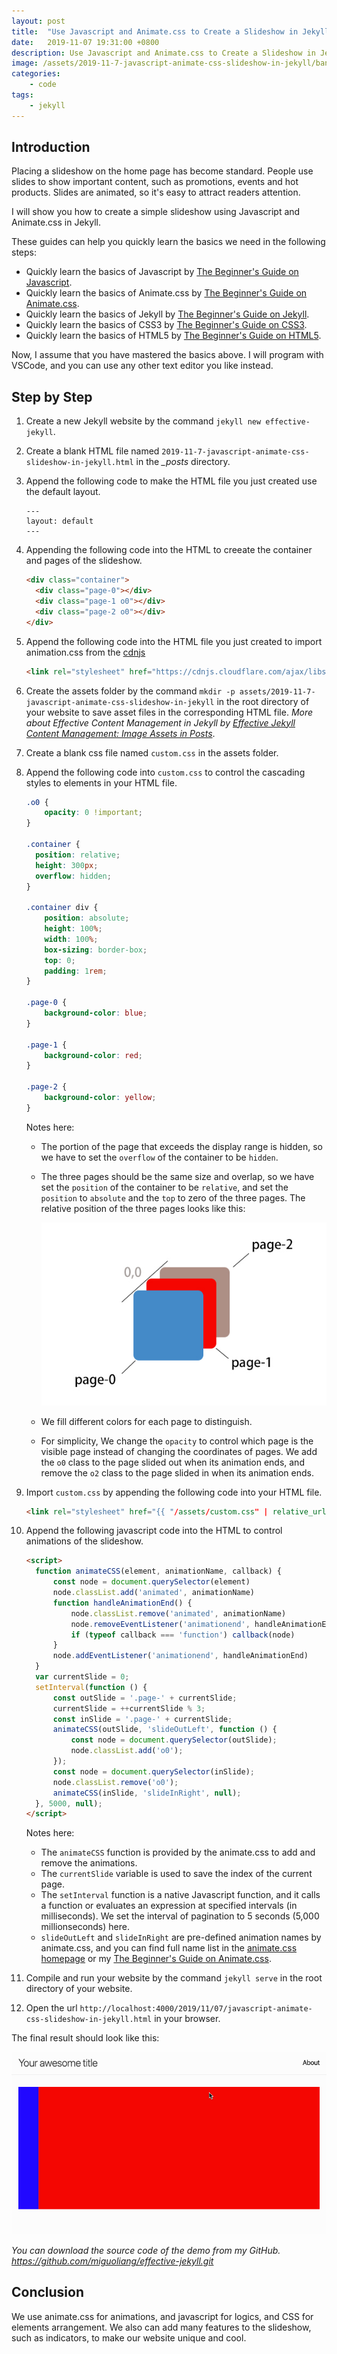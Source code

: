 ```yaml
---
layout: post
title:  "Use Javascript and Animate.css to Create a Slideshow in Jekyll"
date:   2019-11-07 19:31:00 +0800
description: Use Javascript and Animate.css to Create a Slideshow in Jekyll
image: /assets/2019-11-7-javascript-animate-css-slideshow-in-jekyll/banner.jpg
categories:
    - code
tags:
    - jekyll
---
```


## Introduction

Placing a slideshow on the home page has become standard. People use slides to show important content, such as promotions, events and hot products. Slides are animated, so it's easy to attract readers attention.

I will show you how to create a simple slideshow using Javascript and Animate.css in Jekyll.

These guides can help you quickly learn the basics we need in the following steps:

* Quickly learn the basics of Javascript by [The Beginner's Guide on Javascript](/javascript-beginner-guide.html).
* Quickly learn the basics of Animate.css by [The Beginner's Guide on Animate.css](/animate-css-beginner-guide.html).
* Quickly learn the basics of Jekyll by [The Beginner's Guide on Jekyll](/jekyll-beginner-guide.html).
* Quickly learn the basics of CSS3 by [The Beginner's Guide on CSS3](/css-beginner-guide.html).
* Quickly learn the basics of HTML5 by [The Beginner's Guide on HTML5](/html-beginner-guide.html).

Now, I assume that you have mastered the basics above. I will program with VSCode, and you can use any other text editor you like instead.

## Step by Step

1. Create a new Jekyll website by the command `jekyll new effective-jekyll`.
2. Create a blank HTML file named `2019-11-7-javascript-animate-css-slideshow-in-jekyll.html` in the *_posts* directory.
3. Append the following code to make the HTML file you just created use the default layout.

    ```text
    ---
    layout: default
    ---
    ```

4. Appending the following code into the HTML to creeate the container and pages of the slideshow.

    ```html
    <div class="container">
      <div class="page-0"></div>
      <div class="page-1 o0"></div>
      <div class="page-2 o0"></div>
    </div>
    ```

5. Append the following code into the HTML file you just created to import animation.css from the [cdnjs](https://cdnjs.com/libraries/animate.css)

    ```html
    <link rel="stylesheet" href="https://cdnjs.cloudflare.com/ajax/libs/animate.css/3.7.2/animate.min.css">
    ```

6. Create the assets folder by the command `mkdir -p assets/2019-11-7-javascript-animate-css-slideshow-in-jekyll` in the root directory of your website to save asset files in the corresponding HTML file. *More about Effective Content Management in Jekyll by [Effective Jekyll Content Management: Image Assets in Posts](/effective-jekyll-content-management-image-assets-in-posts.html)*.
7. Create a blank css file named `custom.css` in the assets folder.
8. Append the following code into `custom.css` to control the cascading styles to elements in your HTML file.

    ```css
    .o0 {
        opacity: 0 !important;
    }

    .container {
      position: relative;
      height: 300px;
      overflow: hidden;
    }

    .container div {
        position: absolute;
        height: 100%;
        width: 100%;
        box-sizing: border-box;
        top: 0;
        padding: 1rem;
    }

    .page-0 {
        background-color: blue;
    }

    .page-1 {
        background-color: red;
    }

    .page-2 {
        background-color: yellow;
    }
    ```

    Notes here:

    * The portion of the page that exceeds the display range is hidden, so we have to set the `overflow` of the container to be `hidden`.
    * The three pages should be the same size and overlap, so we have set the `position` of the container to be `relative`, and set the `position` to `absolute` and the `top` to zero of the three pages. The relative position of the three pages looks like this:

      ![Pages Arrangement](/assets/2019-11-7-javascript-animate-css-slideshow-in-jekyll/carousel.jpg)

    * We fill different colors for each page to distinguish.
    * For simplicity, We change the `opacity` to control which page is the visible page instead of changing the coordinates of pages. We add the `o0` class to the page slided out when its animation ends, and remove the `o2` class to the page slided in when its animation ends.

9. Import `custom.css` by appending the following code into your HTML file.

    ```html
    <link rel="stylesheet" href="{{ "/assets/custom.css" | relative_url }}">
    ```

10. Append the following javascript code into the HTML to control animations of the slideshow.

    ```html
    <script>
      function animateCSS(element, animationName, callback) {
          const node = document.querySelector(element)
          node.classList.add('animated', animationName)
          function handleAnimationEnd() {
              node.classList.remove('animated', animationName)
              node.removeEventListener('animationend', handleAnimationEnd)
              if (typeof callback === 'function') callback(node)
          }
          node.addEventListener('animationend', handleAnimationEnd)
      }
      var currentSlide = 0;
      setInterval(function () {
          const outSlide = '.page-' + currentSlide;
          currentSlide = ++currentSlide % 3;
          const inSlide = '.page-' + currentSlide;
          animateCSS(outSlide, 'slideOutLeft', function () {
              const node = document.querySelector(outSlide);
              node.classList.add('o0');
          });
          const node = document.querySelector(inSlide);
          node.classList.remove('o0');
          animateCSS(inSlide, 'slideInRight', null);
      }, 5000, null);  
    </script>
    ```

    Notes here:

    * The `animateCSS` function is provided by the animate.css to add and remove the animations.
    * The `currentSlide` variable is used to save the index of the current page.
    * The `setInterval` function is a native Javascript function, and it calls a function or evaluates an expression at specified intervals (in milliseconds). We set the interval of pagination to 5 seconds (5,000 millionseconds) here.
    * `slideOutLeft` and `slideInRight` are pre-defined animation names by animate.css, and you can find full name list in the [animate.css homepage](https://daneden.github.io/animate.css/) or my [The Beginner's Guide on Animate.css](/animate-css-beginner-guide.html).

11. Compile and run your website by the command `jekyll serve` in the root directory of your website.
12. Open the url `http://localhost:4000/2019/11/07/javascript-animate-css-slideshow-in-jekyll.html` in your browser.

The final result should look like this:

![Final Carousel](/assets/2019-11-7-javascript-animate-css-slideshow-in-jekyll/screenshot.gif)

*You can download the source code of the demo from my GitHub. <https://github.com/miguoliang/effective-jekyll.git>*

## Conclusion

We use animate.css for animations, and javascript for logics, and CSS for elements arrangement. We also can add many features to the slideshow, such as indicators, to make our website unique and cool.
